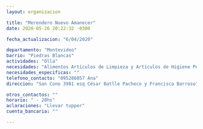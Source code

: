 ```yaml
---
layout: organizacion

title: "Merendero Nuevo Amanecer"
date: 2020-05-26 20:22:32 -0300

fecha_actualizacion: "6/04/2020"

departamento: "Montevideo"
barrio: "Piedras Blancas"
actividades: "Olla"
necesidades: "Alimentos Artículos de Limpieza y Artículos de Higiene Personal"
necesidades_especificas: ""
telefono_contacto: "095286057 Ana"
direccion: "San Cono 3981 esq César Batlle Pacheco y Francisca Barroso"

otros_contactos: ""
horario: " - 20hs"
aclaraciones: "Llevar tupper"
cuenta_bancaria: ""

---
```

